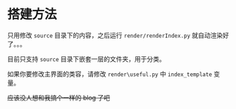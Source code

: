 # 搭建方法

只用修改 `source` 目录下的内容，之后运行 `render/renderIndex.py` 就自动渲染好了。。。

目前只支持 `source` 目录下嵌套一层的文件夹，用于分类。

如果你要修改主界面的类容，请修改 `render\useful.py` 中 `index_template` 变量。

~~应该没人想和我搞个一样的 blog 了吧~~
